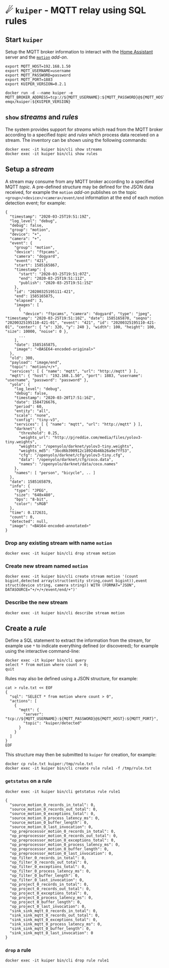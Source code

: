 
# &#9732; `kuiper` - MQTT relay using SQL rules

## Start `kuiper`
Setup the MQTT broker information to interact with the 
[Home Assistant](http://home-assistant.io) server 
and the [`motion`](http://github.com/dcmartin/hassio-addons/tree/master/motion/README.md)  _add-on_.


```
export MQTT_HOST=192.168.1.50
export MQTT_USERNAME=username
export MQTT_PASSWORD=password
export MQTT_PORT=1883
export KUIPER_VERSION=0.2.1

docker run -d --name kuiper -e MQTT_BROKER_ADDRESS=tcp://${MQTT_USERNAME}:${MQTT_PASSWORD}@${MQTT_HOST}:${MQTT_PORT} emqx/kuiper:${KUIPER_VERSION}
```

## `show` _streams_ and _rules_
The system provides support for _streams_ which read from the MQTT broker according to a specified _topic_ and _rules_ which process data received on a stream.  The inventory can be shown using the following commands:


```
docker exec -it kuiper bin/cli show streams
docker exec -it kuiper bin/cli show rules
```

## Setup a _stream_
A stream may consume from any MQTT broker according to a specified MQTT _topic_.  A pre-defined structure may be defined for the JSON data received, for example the `motion` _add-on_ publishes on the topic `<group>/<device>/<camera>/event/end` information at the end of each motion detection event; for example:

```
{
  "timestamp": "2020-03-25T19:51:19Z",
  "log_level": "debug",
  "debug": false,
  "group": "motion",
  "device": "+",
  "camera": "+",
  "event": {
    "group": "motion",
    "device": "ftpcams",
    "camera": "dogyard",
    "event": "421",
    "start": 1585165867,
    "timestamp": {
      "start": "2020-03-25T19:51:07Z",
      "end": "2020-03-25T19:51:11Z",
      "publish": "2020-03-25T19:51:15Z"
    },
    "id": "20200325195111-421",
    "end": 1585165875,
    "elapsed": 3,
    "images": [
      {
        "device": "ftpcams", "camera": "dogyard", "type": "jpeg", "timestamp": "2020-03-25T19:51:10Z", "date": 1585165870, "seqno": "20200325195110-421-01", "event": "421", "id": "20200325195110-421-01", "center": { "x": 320, "y": 240 }, "width": 100, "height": 100, "size": 10000, "noise": 0 }, 
      ...
    ],
    "date": 1585165875,
    "image": "<BASE64-encoded-original>"
  },
  "old": 300,
  "payload": "image/end",
  "topic": "motion/+/+",
  "services": [ { "name": "mqtt", "url": "http://mqtt" } ],
  "mqtt": { "host": "192.168.1.50", "port": 1883, "username": "username", "password": "password" },
  "yolo": {
    "log_level": "debug",
    "debug": false,
    "timestamp": "2020-03-20T17:51:16Z",
    "date": 1584726676,
    "period": 60,
    "entity": "all",
    "scale": "none",
    "config": "tiny-v3",
    "services": [ { "name": "mqtt", "url": "http://mqtt" } ],
    "darknet": {
      "threshold": 0.25,
      "weights_url": "http://pjreddie.com/media/files/yolov3-tiny.weights",
      "weights": "/openyolo/darknet/yolov3-tiny.weights",
      "weights_md5": "3bcd6b390912c18924b46b26a9e7ff53",
      "cfg": "/openyolo/darknet/cfg/yolov3-tiny.cfg",
      "data": "/openyolo/darknet/cfg/coco.data",
      "names": "/openyolo/darknet/data/coco.names"
    },
    "names": [ "person", "bicycle", .. ]
  },
  "date": 1585165879,
  "info": {
    "type": "JPEG",
    "size": "640x480",
    "bps": "8-bit",
    "color": "sRGB"
  },
  "time": 0.172631,
  "count": 0,
  "detected": null,
  "image": "<BAS64-encoded-annotated>"
}
```

### Drop any existing stream with name `motion`

```
docker exec -it kuiper bin/cli drop stream motion
```

### Create new stream named `motion`

```
docker exec -it kuiper bin/cli create stream motion '(count bigint,detected array(struct(entity string,count bigint)),event struct(device string, camera string)) WITH (FORMAT="JSON", DATASOURCE="+/+/+/event/end/+")'
```

### Describe the new stream

```
docker exec -it kuiper bin/cli describe stream motion
```

## Create a _rule_
Define a SQL statement to extract the information from the stream, for example use `*` to indicate everything defined (or discovered); for example using the interactive command-line:

```
docker exec -it kuiper bin/cli query
select * from motion where count > 0;
quit
```

Rules may also be defined using a JSON structure, for example:

```
cat > rule.txt << EOF
{
  "sql": "SELECT * from motion where count > 0",
  "actions": [
    {
      "mqtt": {
        "server": "tcp://${MQTT_USERNAME}:${MQTT_PASSWORD}@${MQTT_HOST}:${MQTT_PORT}",
        "topic": "kuiper/detected"
      }
    }
  ]
}
EOF
```

This structure may then be submitted to `kuiper` for creation, for example:

```
docker cp rule.txt kuiper:/tmp/rule.txt
docker exec -it kuiper bin/cli create rule rule1 -f /tmp/rule.txt
```

### `getstatus` on a rule
```
docker exec -it kuiper bin/cli getstatus rule rule1
```

```
{
  "source_motion_0_records_in_total": 0,
  "source_motion_0_records_out_total": 0,
  "source_motion_0_exceptions_total": 0,
  "source_motion_0_process_latency_ms": 0,
  "source_motion_0_buffer_length": 0,
  "source_motion_0_last_invocation": 0,
  "op_preprocessor_motion_0_records_in_total": 0,
  "op_preprocessor_motion_0_records_out_total": 0,
  "op_preprocessor_motion_0_exceptions_total": 0,
  "op_preprocessor_motion_0_process_latency_ms": 0,
  "op_preprocessor_motion_0_buffer_length": 0,
  "op_preprocessor_motion_0_last_invocation": 0,
  "op_filter_0_records_in_total": 0,
  "op_filter_0_records_out_total": 0,
  "op_filter_0_exceptions_total": 0,
  "op_filter_0_process_latency_ms": 0,
  "op_filter_0_buffer_length": 0,
  "op_filter_0_last_invocation": 0,
  "op_project_0_records_in_total": 0,
  "op_project_0_records_out_total": 0,
  "op_project_0_exceptions_total": 0,
  "op_project_0_process_latency_ms": 0,
  "op_project_0_buffer_length": 0,
  "op_project_0_last_invocation": 0,
  "sink_sink_mqtt_0_records_in_total": 0,
  "sink_sink_mqtt_0_records_out_total": 0,
  "sink_sink_mqtt_0_exceptions_total": 0,
  "sink_sink_mqtt_0_process_latency_ms": 0,
  "sink_sink_mqtt_0_buffer_length": 0,
  "sink_sink_mqtt_0_last_invocation": 0
}
```

### `drop` a rule
```
docker exec -it kuiper bin/cli drop rule rule1
```

